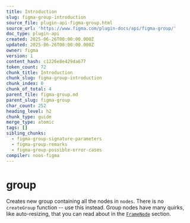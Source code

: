 ```yaml
---
title: Introduction
slug: figma-group-introduction
source_file: plugin-api-figma-group.html
source_url: 'https://www.figma.com/plugin-docs/api/figma-group/'
doc_type: plugin-api
created: 2025-06-26T00:00:00.000Z
updated: 2025-06-26T00:00:00.000Z
owner: figma
version: 1
content_hash: c1226e8e429da677
token_count: 72
chunk_title: Introduction
chunk_slug: figma-group-introduction
chunk_index: 0
chunk_of_total: 4
parent_file: figma-group.md
parent_slug: figma-group
char_count: 252
heading_level: h2
chunk_type: guide
merge_type: atomic
tags: []
sibling_chunks:
  - figma-group-signature-parameters
  - figma-group-remarks
  - figma-group-possible-error-cases
compiler: noos-figma
---
```


# group

Creates new group containing all the nodes in `nodes`. There is no `createGroup` function -- use this instead. Group nodes have many quirks, like auto-resizing, that you can read about in the [`FrameNode`](/plugin-docs/api/FrameNode/) section.
